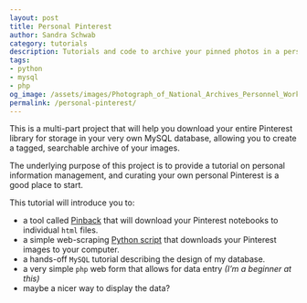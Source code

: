 ```yaml
---
layout: post
title: Personal Pinterest
author: Sandra Schwab
category: tutorials
description: Tutorials and code to archive your pinned photos in a personal, searchable database.
tags:
- python
- mysql
- php
og_image: /assets/images/Photograph_of_National_Archives_Personnel_Working_on_Installation_of_Documents_on_the_Freedom_Train.jpg
permalink: /personal-pinterest/
---
```


This is a multi-part project that will help you download your entire Pinterest library for storage in your very own MySQL database, allowing you to create a tagged, searchable archive of your images.

The underlying purpose of this project is to provide a tutorial on personal information management, and curating your own personal Pinterest is a good place to start.

This tutorial will introduce you to:

- a tool called [Pinback](http://www.pinback.it/) that will download your Pinterest notebooks to individual `html` files.
- a simple web-scraping [Python script](https://github.com/mediagestalt/personal-pinterest/blob/master/personal-pinterest.ipynb) that downloads your Pinterest images to your computer.
- a hands-off `MySQL` tutorial describing the design of my database.
- a very simple `php` web form that allows for data entry *(I’m a beginner at this)*
- maybe a nicer way to display the data?




